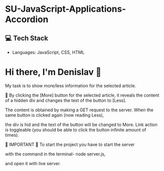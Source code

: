 # SU-JavaScript-Applications-Accordion

## 💻 Tech Stack
- Languages: JavaScript, CSS, HTML

# Hi there, I'm Denislav 👋

My task is to show more/less information for the selected article.

🔑 By clicking the [More] button for the selected article, it reveals the content of a hidden div and changes the text of the button to [Less].

The content is obtained by making a GET request to the server. When the same button is clicked again (now reading Less),

the div is hid and the text of the button will be changed to More. Link action is toggleable (you should be able to click the button infinite amount of times).


📌 IMPORTANT 📌
To start the project you have to start the server

with the command in the terminal- node server.js,

and open it with live server.
